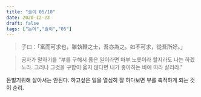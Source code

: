 ```yaml
---
title: "술이 05/10"
date: 2020-12-23
draft: false
tags: ["논어","술이","05"]
---
```


> 子曰：「富而可求也，雖執鞭之士，吾亦為之。如不可求，從吾所好。」

> 공자가 말하기를 "부를 구해서 옳은 일이라면 마부 노릇이라 할지라도 나는 하겠노라. 그러나 그것을 구함이 옳지 않다면 내가 좋아하는 바에 따라 살리라."

돈벌기위해 살아서는 안된다. 하고싶은 일을 열심히 잘 하다보면 부를 축적하게 되는 것이 순리.
